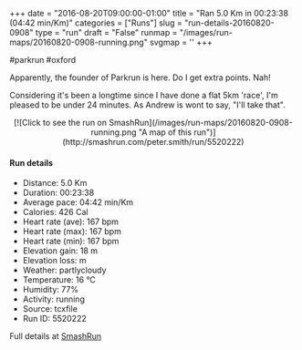 +++
date = "2016-08-20T09:00:00-01:00"
title = "Ran 5.0 Km in 00:23:38 (04:42 min/Km)"
categories = ["Runs"]
slug = "run-details-20160820-0908"
type = "run"
draft = "False"
runmap = "/images/run-maps/20160820-0908-running.png"
svgmap = '<polyline points="10 46, 10 43, 7 39, 3 37, 1 37, 0 39, 2 44, 5 47, 10 47, 13 53, 8 59, 7 64, 7 66, 19 62, 24 63, 27 72, 43 74, 52 77, 61 77, 72 74, 77 74, 94 73, 100 72, 98 69, 98 64, 92 58, 73 41, 69 36, 61 26, 57 23, 53 22, 49 22, 35 25, 23 29, 9 30, 5 31, 5 36, 11 40, 12 44, 12 49, 13 53, 11 57, 9 60, 8 63, 8 66, 9 66, 17 63, 22 63, 24 63, 27 72, 63 78, 73 74, 85 74, 99 71, 98 68, 98 64, 95 60, 91 56, 74 42, 65 30, 61 26, 57 23, 53 21, 51 21, 42 23, 42 23, 23 29, 12 30, 5 31, 5 35, 11 40, 12 43, 13 46, 12 49, 13 52, 12 55, 7 60, 7 66, 14 65">'
+++

#parkrun #oxford

Apparently, the founder of Parkrun is here. Do I get extra points. Nah!

Considering it's been a longtime since I have done a flat 5km 'race', I'm pleased to be under 24 minutes. As Andrew is wont to say, "I'll take that". 

<!--more-->

<center>
[![Click to see the run on SmashRun](/images/run-maps/20160820-0908-running.png "A map of this run")](http://smashrun.com/peter.smith/run/5520222)
</center>

#### Run details

* Distance: 5.0 Km
* Duration: 00:23:38
* Average pace: 04:42 min/Km
* Calories: 426 Cal
* Heart rate (ave): 167 bpm
* Heart rate (max): 167 bpm
* Heart rate (min): 167 bpm
* Elevation gain: 18 m
* Elevation loss:  m
* Weather: partlycloudy
* Temperature: 16 &deg;C
* Humidity: 77%
* Activity: running
* Source: tcxfile
* Run ID: 5520222

Full details at [SmashRun](http://smashrun.com/peter.smith/run/5520222)